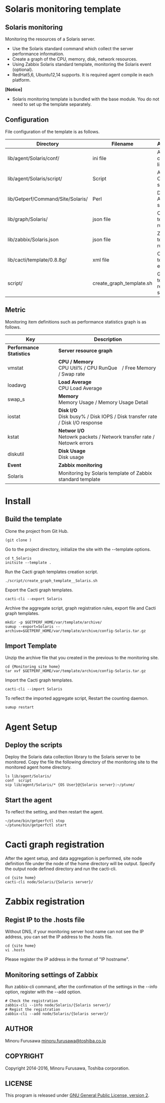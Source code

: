 Solaris monitoring template
===============================

Solaris monitoring
-------------------

Monitoring the resources of a Solaris server.

* Use the Solaris standard command which collect the server performance information.
* Create a graph of the CPU, memory, disk, network resources.
* Using Zabbix Solaris standard template, monitoring the Solaris event (optional).
* RedHat5,6, Ubuntu12,14 supports. It is required agent compile in each platform.

**[Notice]**

* Solaris monitoring template is bundled with the base module. You do not need to set up the template separately.

Configuration
------------

File configuration of the template is as follows.

|             Directory             |         Filename         |            Application             |
|-----------------------------------|--------------------------|------------------------------------|
| lib/agent/Solaris/conf/           | ini file                 | Agent command list file            |
| lib/agent/Solaris/script/         | Script                   | Agent Collecion script             |
| lib/Getperf/Command/Site/Solaris/ | Perl                     | Data Aggrigation script            |
| lib/graph/Solaris/                | json file                | Cacti graph template rule          |
| lib/zabbix/Solaris.json           | json file                | Zabbix template rule               |
| lib/cacti/template/0.8.8g/        | xml file                 | Cacti template export file         |
| script/                           | create_graph_template.sh | Graph template registration script |

Metric
-----------

Monitoring item definitions such as performance statistics graph is as follows.

|            Key             |                                    Description                                    |
|----------------------------|-----------------------------------------------------------------------------------|
| **Performance Statistics** | **Server resource graph**                                                         |
| vmstat                     | **CPU / Memory**<br> CPU Util% / CPU RunQue　/ Free Memory / Swap rate            |
| loadavg                    | **Load Average** <br> CPU Load Average                                            |
| swap_s                     | **Memory** <br> Memory Usage / Memory Usage Detail                                |
| iostat                     | **Disk I/O** <br> Disk busy% / Disk IOPS / Disk transfer rate / Disk I/O response |
| kstat                      | **Networ I/O**<br> Netowrk packets / Network transfer rate / Netowrk errors       |
| diskutil                   | **Disk Usage**<br> Disk usage                                                     |
| **Event**                  | **Zabbix monitoring**                                                             |
| Solaris                    | Monitoring by Solaris template of Zabbix standard template                        |

Install
=======

Build the template
--------------------

Clone the project from Git Hub.

```
(git clone )
```

Go to the project directory, initialize the site with the --template options.

```
cd t_Solaris
initsite --template .
```

Run the Cacti graph templates creation script.

```
./script/create_graph_template__Solaris.sh
```

Export the Cacti graph templates.

```
cacti-cli --export Solaris
```

Archive the aggregate script, graph registration rules, export file and Cacti graph templates.

```
mkdir -p $GETPERF_HOME/var/template/archive/
sumup --export=Solaris --archive=$GETPERF_HOME/var/template/archive/config-Solaris.tar.gz
```

Import Template
------------------------

Unzip the archive file that you created in the previous to the monitoring site.

```
cd {Monitoring site home}
tar xvf $GETPERF_HOME/var/template/archive/config-Solaris.tar.gz
```

Import the Cacti graph templates.

```
cacti-cli --import Solaris
```

To reflect the imported aggregate script, Restart the counting daemon.

```
sumup restart
```

Agent Setup
========================

Deploy the scripts
--------------------

Deploy the Solaris data collection library to the Solaris server to be monitored.
Copy the file the following directory of the monitoring site to the monitored agent home directory.

```
ls lib/agent/Solaris/
conf  script
scp lib/agent/Solaris/* {OS User}@{Solaris server}:~/ptune/
```

Start the agent
------------------

To reflect the setting, and then restart the agent.

```
~/ptune/bin/getperfctl stop
~/ptune/bin/getperfctl start
```

Cacti graph registration
========================

After the agent setup, and data aggregation is performed, site node definition file under the node of the home directory will be output.
Specify the output node defined directory and run the cacti-cli.

```
cd {site home}
cacti-cli node/Solaris/{Solaris server}/
```

Zabbix registration
===================

Regist IP to the .hosts file
----------------------------

Without DNS, if your monitoring server host name can not see the IP address, you can set the IP address to the .hosts file.

```
cd {site home}
vi .hosts
```

Please register the IP address in the format of "IP hostname".

Monitoring settings of Zabbix
------------------------------

Run zabbix-cli command, after the confirmation of the settings in the --info option, register with the --add option.

```
# Check the registration
zabbix-cli --info node/Solaris/{Solaris server}/
# Regist the registration
zabbix-cli --add node/Solaris/{Solaris server}/
```

AUTHOR
-----------

Minoru Furusawa <minoru.furusawa@toshiba.co.jp>

COPYRIGHT
-----------

Copyright 2014-2016, Minoru Furusawa, Toshiba corporation.

LICENSE
-----------

This program is released under [GNU General Public License, version 2](http://www.gnu.org/licenses/gpl-2.0.html).
